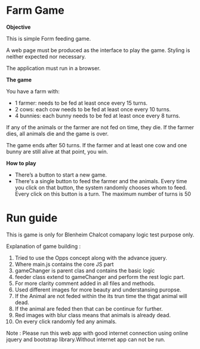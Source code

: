 # Farm Game
**Objective**

This is simple Form feeding game.

A web page must be produced as the interface to play the game. Styling is neither expected nor necessary.

The application must run in a browser.

**The game**

You have a farm with:

- 1 farmer: needs to be fed at least once every 15 turns.
- 2 cows: each cow needs to be fed at least once every 10 turns.
- 4 bunnies: each bunny needs to be fed at least once every 8 turns.

If any of the animals or the farmer are not fed on time, they die. If the farmer dies, all animals die and the game is over.

The game ends after 50 turns. If the farmer and at least one cow and one bunny are still alive at that point, you win.

**How to play**

- There’s a button to start a new game.
- There's a single button to feed the farmer and the animals. 
Every time you click on that button, the system randomly chooses whom to feed. 
Every click on this button is a turn. The maximum number of turns is 50

# Run guide
This is game is only for Blenheim Chalcot comapany logic test purpose only.

Explanation of game building :
1. Tried to use the Opps concept along with the advance jquery.
2. Where main.js contains the core JS part
3. gameChanger is parent clas and contains the basic logic
4. feeder class extend to gameChanger and perform the rest logic part.
5. For more clarity comment added in all files and methods.
6. Used different images for more beauty and understansing puropse.
7. If the Animal are not feded within the its trun time the thgat animal will dead.
8. If the animal are feded then that can be continue for further.
9. Red images with blur class means that animals is already dead.
10. On every click randomly fed any animals.

Note : Please run this web app with good internet connection using online jquery and bootstrap library.Without internet app can not be run.
